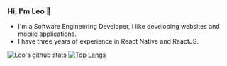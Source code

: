 ### Hi, I'm Leo 🤟
- I'm a Software Engineering Developer, I like developing websites and mobile applications.
- I have three years of experience in React Native and ReactJS.

![Leo's github stats](https://github-readme-stats.vercel.app/api?username=im-leeou&show_icons=true&theme=buefy&show_icons=true&count_private=true) 
[![Top Langs](https://github-readme-stats.vercel.app/api/top-langs/?username=im-leeou&layout=compact)](https://github.com/anuraghazra/github-readme-stats)
